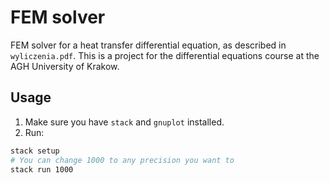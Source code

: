 # FEM solver
FEM solver for a heat transfer differential equation, as described in `wyliczenia.pdf`.
This is a project for the differential equations course at the AGH University of Krakow.

## Usage
1. Make sure you have `stack` and `gnuplot` installed.
2. Run:
```sh 
stack setup
# You can change 1000 to any precision you want to
stack run 1000
```
